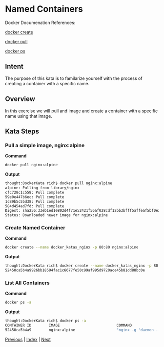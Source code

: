# Named Containers

Docker Documenation References:

[docker create](https://docs.docker.com/engine/reference/commandline/create/)

[docker pull](https://docs.docker.com/engine/reference/commandline/pull/)

[docker ps](https://docs.docker.com/engine/reference/commandline/ps/)

## Intent

The purpose of this kata is to familarize yourself with the process of creating a container with a specific name.

## Overview

In this exercise we will pull and image and create a container with a specific name using that image.

## Kata Steps

### Pull a simple image, nginx:alpine

**Command**

```bash
docker pull nginx:alpine
```

**Output**

```bash
thought:DockerKata rich$ docker pull nginx:alpine
alpine: Pulling from library/nginx
cfc728c1c558: Pull complete
59e0e447b6ec: Pull complete
1c89b5c5bd38: Pull complete
584d454ad7fd: Pull complete
Digest: sha256:33eb1ed1e802d4f71e52421f56af028cdf12bb3bfff5affeaf5bf0e328ffa1bc
Status: Downloaded newer image for nginx:alpine
```

### Create Named Container

**Command**

```bash
docker create --name docker_katas_nginx -p 80:80 nginx:alpine
```

**Output**

```bash
thought:DockerKata rich$ docker create --name docker_katas_nginx -p 80:80 nginx:alpine
52450ca5b4a9926bb18594fac1c6677fe50c99af995d9720ace45b81dd88bc0e
```

### List All Containers

**Command**

```bash
docker ps -a
```

**Output**

```bash
thought:DockerKata rich$ docker ps -a
CONTAINER ID        IMAGE                          COMMAND                  CREATED             STATUS                     PORTS               NAMES
52450ca5b4a9        nginx:alpine                   "nginx -g 'daemon ..."   37 seconds ago      Created                                        docker_katas_nginx
```

[Previous](5_delete_image.md) | [Index](README.md) | [Next](7_start_containers.md)
